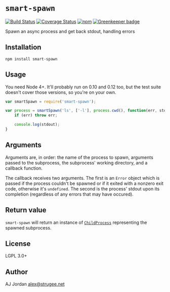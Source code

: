 # `smart-spawn`

[![Build Status](https://travis-ci.org/strugee/node-smart-spawn.svg?branch=master)](http://travis-ci.org/strugee/node-smart-spawn)
[![Coverage Status](https://coveralls.io/repos/github/strugee/node-smart-spawn/badge.svg?branch=master)](https://coveralls.io/github/strugee/node-smart-spawn?branch=master)
[![npm](https://img.shields.io/npm/v/smart-spawn.svg)](https://npmjs.com/package/smart-spawn)
[![Greenkeeper badge](https://badges.greenkeeper.io/strugee/node-smart-spawn.svg)](https://greenkeeper.io/)

Spawn an async process and get back stdout, handling errors

## Installation

    npm install smart-spawn

## Usage

You need Node 4+. It'll probably run on 0.10 and 0.12 too, but the test suite doesn't cover those versions, so you're on your own.

```js
var smartSpawn = require('smart-spawn');

var process = smartSpawn('ls', ['-l'], process.cwd(), function(err, stdout) {
	if (err) throw err;

	console.log(stdout);
}
```

## Arguments

Arguments are, in order: the name of the process to spawn, arguments passed to the subprocess, the subprocess' working directory, and a callback function.

The callback receives two arguments. The first is an `Error` object which is passed if the process couldn't be spawned or if it exited with a nonzero exit code, otherwise it's `undefined`. The second is the process' stdout upon its completion (regardless of any errors that may have occured).

## Return value

`smart-spawn` will return an instance of [`ChildProcess`][1] representing the spawned subprocess.

## License

LGPL 3.0+

## Author

AJ Jordan <alex@strugee.net>

 [1]: https://nodejs.org/api/child_process.html#child_process_class_childprocess
